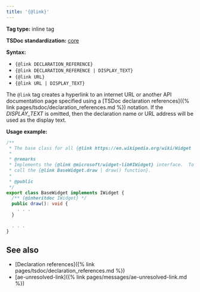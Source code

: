 ```yaml
---
title: '{@link}'
---
```


**Tag type:** inline tag

**TSDoc standardization:** [core](https://github.com/microsoft/tsdoc/blob/master/tsdoc/src/details/Standardization.ts)

**Syntax:**

- `{@link DECLARATION_REFERENCE}`
- `{@link DECLARATION_REFERENCE | DISPLAY_TEXT}`
- `{@link URL}`
- `{@link URL | DISPLAY_TEXT}`

The `@link` tag creates a hyperlink to an internet URL or another API documentation page specified
using a [TSDoc declaration references]({% link pages/tsdoc/declaration_references.md %}) notation.
If the _DISPLAY_TEXT_ is omitted, then the declaration name or URL address will be used as the display text.

**Usage example:**

```ts
/**
 * The base class for all {@link https://en.wikipedia.org/wiki/Widget | widgets}.
 *
 * @remarks
 * Implements the {@link @microsoft/widget-lib#IWidget} interface.  To draw the widget,
 * call the {@link BaseWidget.draw | draw() function}.
 *
 * @public
 */
export class BaseWidget implements IWidget {
  /** {@inheritdoc IWidget} */
  public draw(): void {
    . . .
  }

  . . .
}
```

## See also

- [Declaration references]({% link pages/tsdoc/declaration_references.md %})
- [ae-unresolved-link]({% link pages/messages/ae-unresolved-link.md %})
